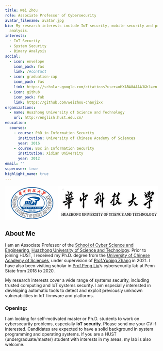 ```yaml
---
title: Wei Zhou
role: Associate Professor of Cybersecurity
avatar_filename: avatar.jpg
bio: My research interests include IoT security, mobile security and program
  analysis.
interests:
  - IoT Security
  - System Security
  - Binary Analysis
social:
  - icon: envelope
    icon_pack: fas
    link: /#contact
  - icon: graduation-cap
    icon_pack: fas
    link: https://scholar.google.com/citations?user=oHXABA8AAAAJ&hl=en
  - icon: github
    icon_pack: fab
    link: https://github.com/weizhou-chaojixx
organizations:
  - name: Huazhong University of Science and Technology
    url: http://english.hust.edu.cn/
education:
  courses:
    - course: PhD in Information Security
      institution: University of Chinese Academy of Sciences
      year: 2016
    - course: BSc in Information Security
      institution: Xidian University
      year: 2012
email: ""
superuser: true
highlight_name: true
---
```

![](ustclogo.jpg)

## About Me
I am an Associate Professor of the [School of Cyber Science and Engineering](http://cse.hust.edu.cn/), [Huazhong University of Science and Technology](http://english.hust.edu.cn/). Prior to joining HUST, I received my Ph.D. degree from the [University of Chinese Academy of Sciences](https://english.cas.cn/), under supervision of [Prof.Yuqing Zhang](http://people.ucas.ac.cn/~zhangyuqing?language=en) in 2021. I have also been visiting scholar in [Prof.Peng Liu](https://s2.ist.psu.edu/pliu/)’s cybersecurity lab at Penn State from 2018 to 2020.

My research interests cover a wide range of systems security, including trusted computing and IoT systems security. I am especially interested in developing automatic tools to detect and exploit previously unknown vulnerabilities in IoT firmware and platforms. 


### Opening:

I am looking for self-motivated master or Ph.D. students to work on cybersecurity problems, especially **IoT security**. 
Please send me your CV if interested. Candidates are expected to have a solid background in system programming and operating systems. 
If you are a HUST (undergraduate/master) student with interests in my areas, my lab is also welcome.


